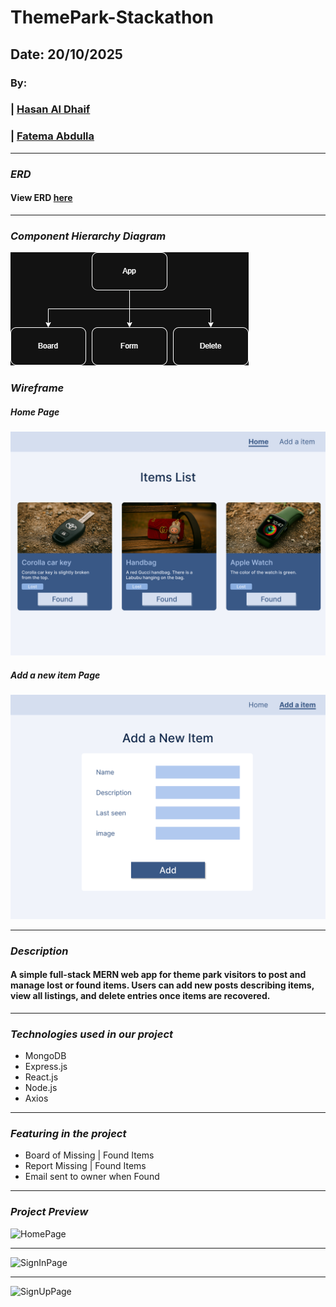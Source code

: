 # ThemePark-Stackathon

## Date: 20/10/2025

### By:

### | [Hasan Al Dhaif](https://github.com/izZERO)
### | [Fatema Abdulla](https://github.com/Fatema-Abdulla)
***
### ***ERD***
#### View ERD [here](https://lucid.app/lucidchart/ff3023cd-d98d-48c8-a6a4-d534bf7e0cac/edit?view_items=d.h1gfrxB4IE&page=0_0&invitationId=inv_bdab7c2e-6a40-45cf-b1d4-c25cc91007be)
***

### ***Component Hierarchy Diagram***
![Component Hierarchy Diagram](/public/Images/ThemePark-Stackathon.drawio.png)

### ***Wireframe***
##### Home Page
![Home Page](/public/images/Home.png)
##### Add a new item Page
![Home Page](/public/images/new-item.png)
***
### ***Description***

#### A simple full-stack MERN web app for theme park visitors to post and manage lost or found items. Users can add new posts describing items, view all listings, and delete entries once items are recovered.

***

### ***Technologies used in our project***
  * MongoDB
  * Express.js
  * React.js
  * Node.js
  * Axios

***

### ***Featuring in the project***

* Board of Missing | Found Items
* Report Missing | Found Items
* Email sent to owner when Found
***
### ***Project Preview***

![HomePage](/public/images/Profile/homepage.png)
***
![SignInPage](/public/images/Profile/Sign-In.png)
***
![SignUpPage](/public/images/Profile/Sign-Up.png)
